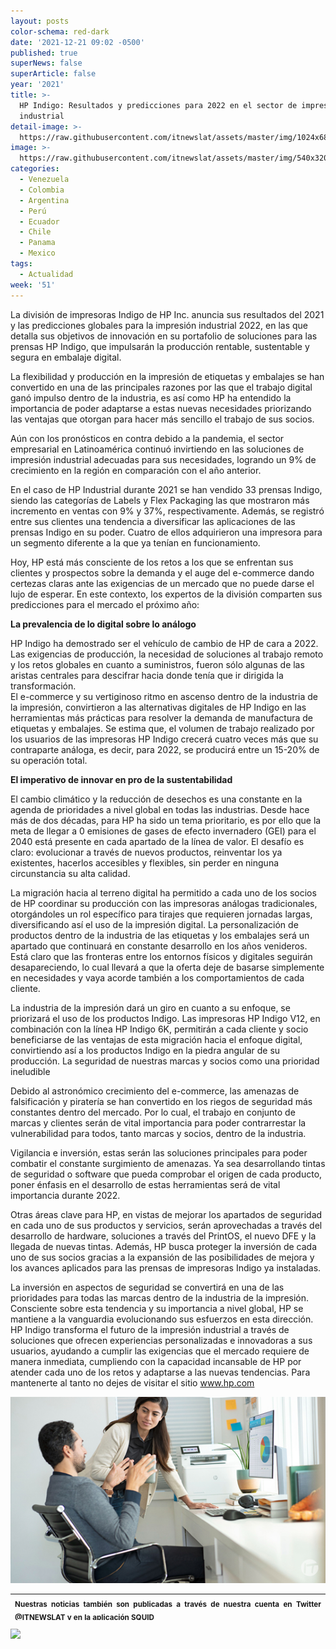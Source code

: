 ```yaml
---
layout: posts
color-schema: red-dark
date: '2021-12-21 09:02 -0500'
published: true
superNews: false
superArticle: false
year: '2021'
title: >-
  HP Indigo: Resultados y predicciones para 2022 en el sector de impresión
  industrial
detail-image: >-
  https://raw.githubusercontent.com/itnewslat/assets/master/img/1024x680/teletrabajo-hp-g.jpg
image: >-
  https://raw.githubusercontent.com/itnewslat/assets/master/img/540x320/teletrabajo-hp-p.jpg
categories:
  - Venezuela
  - Colombia
  - Argentina
  - Perú
  - Ecuador
  - Chile
  - Panama
  - Mexico
tags:
  - Actualidad
week: '51'
---
```

La división de impresoras Indigo de HP Inc. anuncia sus resultados del 2021 y las predicciones globales para la impresión industrial 2022, en las que detalla sus objetivos de innovación en su portafolio de soluciones para las prensas HP Indigo, que impulsarán la producción rentable, sustentable y segura en embalaje digital. 

La flexibilidad y producción en la impresión de etiquetas y embalajes se han convertido en una de las principales razones por las que el trabajo digital ganó impulso dentro de la industria, es así como HP ha entendido la importancia de poder adaptarse a estas nuevas necesidades priorizando las ventajas que otorgan para hacer más sencillo el trabajo de sus socios. 

Aún con los pronósticos en contra debido a la pandemia, el sector empresarial en Latinoamérica continuó invirtiendo en las soluciones de impresión industrial adecuadas para sus necesidades, logrando un 9% de crecimiento en la región en comparación con el año anterior.

En el caso de HP Industrial durante 2021 se han vendido 33 prensas Indigo, siendo las categorías de Labels y Flex Packaging las que mostraron más incremento en ventas con 9% y 37%, respectivamente. Además, se registró entre sus clientes una tendencia a diversificar las aplicaciones de las prensas Indigo en su poder. Cuatro de ellos adquirieron una impresora para un segmento diferente a la que ya tenían en funcionamiento.

Hoy, HP está más consciente de los retos a los que se enfrentan sus clientes y prospectos sobre la demanda y el auge del e-commerce dando certezas claras ante las exigencias de un mercado que no puede darse el lujo de esperar. En este contexto, los expertos de la división comparten sus predicciones para el mercado el próximo año:

**La prevalencia de lo digital sobre lo análogo**

HP Indigo ha demostrado ser el vehículo de cambio de HP de cara a 2022. Las exigencias de producción, la necesidad de soluciones al trabajo remoto y los retos globales en cuanto a suministros, fueron sólo algunas de las aristas centrales para descifrar hacia donde tenía que ir dirigida la transformación.   
El e-commerce y su vertiginoso ritmo en ascenso dentro de la industria de la impresión, convirtieron a las alternativas digitales de HP Indigo en las herramientas más prácticas para resolver la demanda de manufactura de etiquetas y embalajes.
Se estima que, el volumen de trabajo realizado por los usuarios de las impresoras HP Indigo crecerá cuatro veces más que su contraparte análoga, es decir, para 2022, se producirá entre un 15-20% de su operación total.

**El imperativo de innovar en pro de la sustentabilidad**

El cambio climático y la reducción de desechos es una constante en la agenda de prioridades a nivel global en todas las industrias. Desde hace más de dos décadas, para HP ha sido un tema prioritario, es por ello que la meta de llegar a 0 emisiones de gases de efecto invernadero (GEI) para el 2040 está presente en cada apartado de la línea de valor. El desafío es claro: evolucionar a través de nuevos productos, reinventar los ya existentes, hacerlos accesibles y flexibles, sin perder en ninguna circunstancia su alta calidad.

La migración hacia al terreno digital ha permitido a cada uno de los socios de HP coordinar su producción con las impresoras análogas tradicionales, otorgándoles un rol específico para tirajes que requieren jornadas largas, diversificando así el uso de la impresión digital.
La personalización de productos dentro de la industria de las etiquetas y los embalajes será un apartado que continuará en constante desarrollo en los años venideros. Está claro que las fronteras entre los entornos físicos y digitales seguirán desapareciendo, lo cual llevará a que la oferta deje de basarse simplemente en necesidades y vaya acorde también a los comportamientos de cada cliente.

La industria de la impresión dará un giro en cuanto a su enfoque, se priorizará el uso de los productos Indigo. Las impresoras HP Indigo V12, en combinación con la línea HP Indigo 6K, permitirán a cada cliente y socio beneficiarse de las ventajas de esta migración hacia el enfoque digital, convirtiendo así a los productos Indigo en la piedra angular de su producción.
La seguridad de nuestras marcas y socios como una prioridad ineludible

Debido al astronómico crecimiento del e-commerce, las amenazas de falsificación y piratería se han convertido en los riegos de seguridad más constantes dentro del mercado. Por lo cual, el trabajo en conjunto de marcas y clientes serán de vital importancia para poder contrarrestar la vulnerabilidad para todos, tanto marcas y socios, dentro de la industria.

Vigilancia e inversión, estas serán las soluciones principales para poder combatir el constante surgimiento de amenazas. Ya sea desarrollando tintas de seguridad o software que pueda comprobar el origen de cada producto, poner énfasis en el desarrollo de estas herramientas será de vital importancia durante 2022.

Otras áreas clave para HP, en vistas de mejorar los apartados de seguridad en cada uno de sus productos y servicios, serán aprovechadas a través del desarrollo de hardware, soluciones a través del PrintOS, el nuevo DFE y la llegada de nuevas tintas. Además, HP busca proteger la inversión de cada uno de sus socios gracias a la expansión de las posibilidades de mejora y los avances aplicados para las prensas de impresoras Indigo ya instaladas.

La inversión en aspectos de seguridad se convertirá en una de las prioridades para todas las marcas dentro de la industria de la impresión. Consciente sobre esta tendencia y su importancia a nivel global, HP se mantiene a la vanguardia evolucionando sus esfuerzos en esta dirección.
HP Indigo transforma el futuro de la impresión industrial a través de soluciones que ofrecen experiencias personalizadas e innovadoras a sus usuarios, ayudando a cumplir las exigencias que el mercado requiere de manera inmediata, cumpliendo con la capacidad incansable de HP por atender cada uno de los retos y adaptarse a las nuevas tendencias.  Para mantenerte al tanto no dejes de visitar el sitio www.hp.com

![](https://raw.githubusercontent.com/itnewslat/assets/master/img/540x320/teletrabajo-hp-p.jpg)

<table style="height: 42px;" width="569">
<tbody>
<tr>
<td style="text-align: justify;"><sub><strong>Nuestras noticias también son publicadas a través de nuestra cuenta en Twitter <a href="https://twitter.com/itnewslat?lang=es">@ITNEWSLAT</a> y en la aplicación <a href="https://squidapp.co/en/">SQUID</a></strong></sub></td>
</tr>
</tbody>
</table>

<img src="https://tracker.metricool.com/c3po.jpg?hash=56f88a41e39ab42c063cc51676587a04"/>